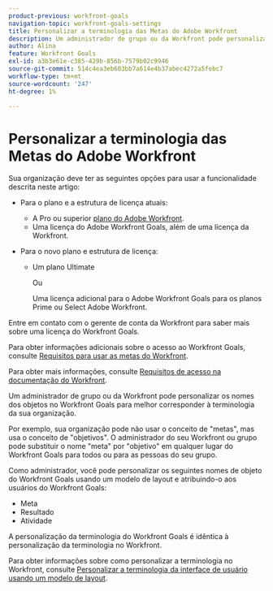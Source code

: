 ```yaml
---
product-previous: workfront-goals
navigation-topic: workfront-goals-settings
title: Personalizar a terminologia das Metas do Adobe Workfront
description: Um administrador de grupo ou da Workfront pode personalizar os nomes dos objetos no Workfront Goals para melhor corresponder à terminologia da sua organização.
author: Alina
feature: Workfront Goals
exl-id: a3b3e61e-c385-429b-856b-7579b02c9946
source-git-commit: 514c4ea3eb603bb7a614e4b37abec4272a5febc7
workflow-type: tm+mt
source-wordcount: '247'
ht-degree: 1%

---
```


# Personalizar a terminologia das Metas do Adobe Workfront

Sua organização deve ter as seguintes opções para usar a funcionalidade descrita neste artigo:

* Para o plano e a estrutura de licença atuais:

   * A Pro ou superior [plano do Adobe Workfront](https://www.workfront.com/plans).
   * Uma licença do Adobe Workfront Goals, além de uma licença da Workfront.

* Para o novo plano e estrutura de licença:

   * Um plano Ultimate

     Ou

     Uma licença adicional para o Adobe Workfront Goals para os planos Prime ou Select Adobe Workfront.

Entre em contato com o gerente de conta da Workfront para saber mais sobre uma licença do Workfront Goals.

Para obter informações adicionais sobre o acesso ao Workfront Goals, consulte [Requisitos para usar as metas do Workfront](/help/quicksilver/workfront-goals/goal-management/access-needed-for-wf-goals.md).

Para obter mais informações, consulte [Requisitos de acesso na documentação do Workfront](/help/quicksilver/administration-and-setup/add-users/access-levels-and-object-permissions/access-level-requirements-in-documentation.md).

Um administrador de grupo ou da Workfront pode personalizar os nomes dos objetos no Workfront Goals para melhor corresponder à terminologia da sua organização.

Por exemplo, sua organização pode não usar o conceito de &quot;metas&quot;, mas usa o conceito de &quot;objetivos&quot;. O administrador do seu Workfront ou grupo pode substituir o nome &quot;meta&quot; por &quot;objetivo&quot; em qualquer lugar do Workfront Goals para todos ou para as pessoas do seu grupo.

Como administrador, você pode personalizar os seguintes nomes de objeto do Workfront Goals usando um modelo de layout e atribuindo-o aos usuários do Workfront Goals:

* Meta
* Resultado
* Atividade

A personalização da terminologia do Workfront Goals é idêntica à personalização da terminologia no Workfront.

Para obter informações sobre como personalizar a terminologia no Workfront, consulte [Personalizar a terminologia da interface de usuário usando um modelo de layout](../../administration-and-setup/customize-workfront/use-layout-templates/customize-terminology.md).
